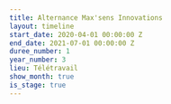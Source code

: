 ```yaml
---
title: Alternance Max'sens Innovations
layout: timeline
start_date: 2020-04-01 00:00:00 Z
end_date: 2021-07-01 00:00:00 Z
duree_number: 1
year_number: 3
lieu: Télétravail
show_month: true
is_stage: true
---
```



